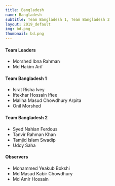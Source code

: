 ```yaml
---
title: Bangladesh
name: Bangladesh
subtitle: Team Bangladesh 1, Team Bangladesh 2
layout: 2019_default
img: bd.png
thumbnail: bd.png
---
```


#### Team Leaders
* Morshed Ibna Rahman
* Md Hakim Arif

#### Team Bangladesh 1
* Israt Risha Ivey
* Iftekhar Hossain Iftee
* Maliha Masud Chowdhury Arpita
* Onil Morshed

#### Team Bangladesh 2
* Syed Nahian Ferdous
* Tanvir Rahman Khan
* Tamjid Islam Swadip
* Udoy Saha

#### Observers
* Mohammed Yeakub Bokshi
* Md Masud Kabir Chowdhury
* Md Amir Hossain
